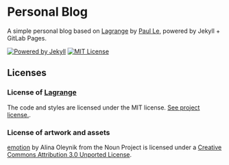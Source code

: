 # Personal Blog

A simple personal blog based on [Lagrange](https://github.com/LeNPaul/Lagrange) by  [Paul Le](https://github.com/LeNPaul), powered by Jekyll + GitLab Pages.

[![Powered by Jekyll](https://img.shields.io/badge/powered_by-jekyll-red.svg)](https://jekyllrb.com/)
[![MIT License](https://img.shields.io/badge/license-MIT-brightgreen.svg)](https://opensource.org/licenses/MIT)

## Licenses

### License of [Lagrange](https://github.com/LeNPaul/Lagrange)

The code and styles are licensed under the MIT license. [See project license.](LICENSE).

### License of artwork and assets

[emotion](https://thenounproject.com/dorxela/collection/emotion/) by Alina Oleynik from the Noun Project is licensed under a [Creative Commons Attribution 3.0 Unported License](http://creativecommons.org/licenses/by/3.0/).
